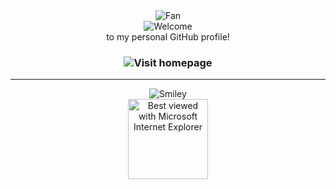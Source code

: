 <div align="center"><img src="https://github.com/fnky/fnky/raw/fnky/img/fan-1.gif" alt="Fan" align="center"></div>
<div align="center"><img src="https://github.com/fnky/fnky/raw/fnky/img/welcome-fire.gif" alt="Welcome" align="center"></div>
<div align="center">to my personal GitHub profile!</div>
<h3 align="center"><img src="https://github.com/fnky/fnky/raw/fnky/img/website.gif" alt="Visit homepage" align="center"></h3>
<hr>
<div align="center"><p></p><img src="https://github.com/fnky/fnky/raw/fnky/img/smile.gif" alt="Smiley" align="center"></div>
<div align="center"><img src="https://github.com/fnky/fnky/raw/fnky/img/ie.jpg" alt="Best viewed with Microsoft Internet Explorer" align="center" width="128"></div>
